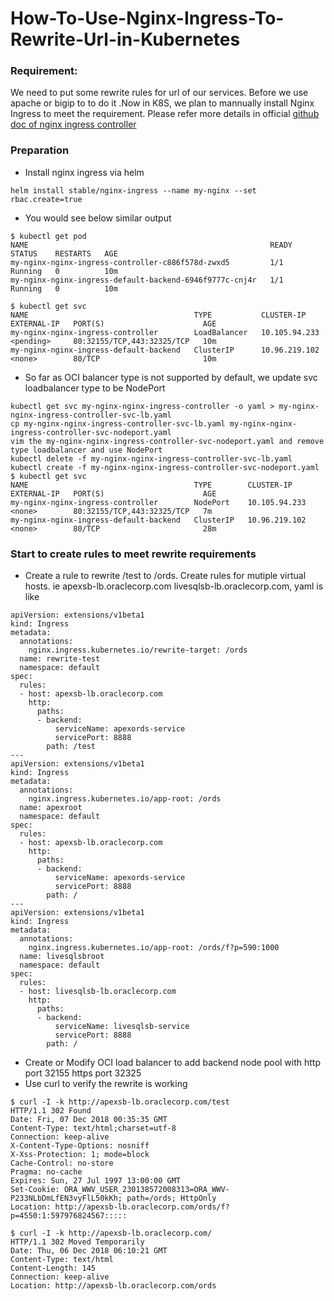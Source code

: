 # How-To-Use-Nginx-Ingress-To-Rewrite-Url-in-Kubernetes
###  Requirement:
We need to put some rewrite  rules for url of our services. Before we use apache or bigip to to do it .Now in K8S, we plan to mannually install Nginx Ingress to meet the requirement.
Please refer more details in official [github doc of nginx ingress controller](https://github.com/kubernetes/ingress-nginx/tree/master/docs)

###  Preparation

* Install nginx ingress via helm
```
helm install stable/nginx-ingress --name my-nginx --set rbac.create=true
```
* You would see below similar output
```
$ kubectl get pod
NAME                                                      READY     STATUS    RESTARTS   AGE
my-nginx-nginx-ingress-controller-c886f578d-zwxd5         1/1       Running   0          10m
my-nginx-nginx-ingress-default-backend-6946f9777c-cnj4r   1/1       Running   0          10m

$ kubectl get svc
NAME                                     TYPE           CLUSTER-IP       EXTERNAL-IP   PORT(S)                      AGE
my-nginx-nginx-ingress-controller        LoadBalancer   10.105.94.233    <pending>     80:32155/TCP,443:32325/TCP   10m
my-nginx-nginx-ingress-default-backend   ClusterIP      10.96.219.102    <none>        80/TCP                       10m
```
* So far as OCI balancer type is not supported by default, we update svc loadbalancer type to be NodePort
```
kubectl get svc my-nginx-nginx-ingress-controller -o yaml > my-nginx-nginx-ingress-controller-svc-lb.yaml
cp my-nginx-nginx-ingress-controller-svc-lb.yaml my-nginx-nginx-ingress-controller-svc-nodeport.yaml
vim the my-nginx-nginx-ingress-controller-svc-nodeport.yaml and remove type loadbalancer and use NodePort
kubectl delete -f my-nginx-nginx-ingress-controller-svc-lb.yaml
kubectl create -f my-nginx-nginx-ingress-controller-svc-nodeport.yaml
$ kubectl get svc
NAME                                     TYPE        CLUSTER-IP       EXTERNAL-IP   PORT(S)                      AGE
my-nginx-nginx-ingress-controller        NodePort    10.105.94.233    <none>        80:32155/TCP,443:32325/TCP   7m
my-nginx-nginx-ingress-default-backend   ClusterIP   10.96.219.102    <none>        80/TCP                       28m
```
###  Start to create rules to meet rewrite requirements
* Create a rule to rewrite /test to /ords. Create rules for mutiple virtual hosts. ie apexsb-lb.oraclecorp.com livesqlsb-lb.oraclecorp.com, yaml is like
```
apiVersion: extensions/v1beta1
kind: Ingress
metadata:
  annotations:
    nginx.ingress.kubernetes.io/rewrite-target: /ords
  name: rewrite-test
  namespace: default
spec:
  rules:
  - host: apexsb-lb.oraclecorp.com
    http:
      paths:
      - backend:
          serviceName: apexords-service
          servicePort: 8888
        path: /test
---
apiVersion: extensions/v1beta1
kind: Ingress
metadata:
  annotations:
    nginx.ingress.kubernetes.io/app-root: /ords
  name: apexroot
  namespace: default
spec:
  rules:
  - host: apexsb-lb.oraclecorp.com
    http:
      paths:
      - backend:
          serviceName: apexords-service
          servicePort: 8888
        path: /
---
apiVersion: extensions/v1beta1
kind: Ingress
metadata:
  annotations:
    nginx.ingress.kubernetes.io/app-root: /ords/f?p=590:1000
  name: livesqlsbroot
  namespace: default
spec:
  rules:
  - host: livesqlsb-lb.oraclecorp.com
    http:
      paths:
      - backend:
          serviceName: livesqlsb-service
          servicePort: 8888
        path: /
```
* Create or Modify OCI load balancer to add backend node pool with  http port 32155  https port 32325
* Use curl to verify the rewrite is working
```
$ curl -I -k http://apexsb-lb.oraclecorp.com/test
HTTP/1.1 302 Found
Date: Fri, 07 Dec 2018 00:35:35 GMT
Content-Type: text/html;charset=utf-8
Connection: keep-alive
X-Content-Type-Options: nosniff
X-Xss-Protection: 1; mode=block
Cache-Control: no-store
Pragma: no-cache
Expires: Sun, 27 Jul 1997 13:00:00 GMT
Set-Cookie: ORA_WWV_USER_230138572008313=ORA_WWV-P233NLbDmLfEN3vyFlL50kKh; path=/ords; HttpOnly
Location: http://apexsb-lb.oraclecorp.com/ords/f?p=4550:1:597976824567:::::

$ curl -I -k http://apexsb-lb.oraclecorp.com/
HTTP/1.1 302 Moved Temporarily
Date: Thu, 06 Dec 2018 06:10:21 GMT
Content-Type: text/html
Content-Length: 145
Connection: keep-alive
Location: http://apexsb-lb.oraclecorp.com/ords
```

